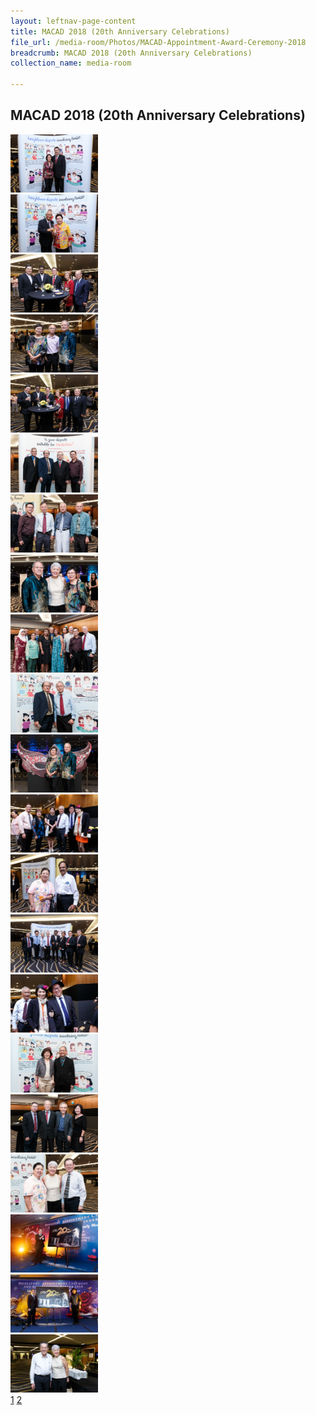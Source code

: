 ```yaml
---
layout: leftnav-page-content
title: MACAD 2018 (20th Anniversary Celebrations)
file_url: /media-room/Photos/MACAD-Appointment-Award-Ceremony-2018
breadcrumb: MACAD 2018 (20th Anniversary Celebrations)
collection_name: media-room

---
```


MACAD 2018 (20th Anniversary Celebrations)
---


<div class="row">
  <div class="col is-4"><img src="/images/cq5dam.thumbnail.140.100(20).png"></div>
  <div class="col is-4"><img src="/images/cq5dam.thumbnail.140.100(21).png"></div>
  <div class="col is-4"><img src="/images/cq5dam.thumbnail.140.100(22).png"></div>
</div>
<div class="row">
  <div class="col is-4"><img src="/images/cq5dam.thumbnail.140.100(23).png"></div>
  <div class="col is-4"><img src="/images/cq5dam.thumbnail.140.100(24).png"></div>
  <div class="col is-4"><img src="/images/cq5dam.thumbnail.140.100(25).png"></div>
</div>
<div class="row">
  <div class="col is-4"><img src="/images/cq5dam.thumbnail.140.100(26).png"></div>
  <div class="col is-4"><img src="/images/cq5dam.thumbnail.140.100(27).png"></div>
  <div class="col is-4"><img src="/images/cq5dam.thumbnail.140.100(28).png"></div>
</div>
<div class="row">
  <div class="col is-4"><img src="/images/cq5dam.thumbnail.140.100(29).png"></div>
  <div class="col is-4"><img src="/images/cq5dam.thumbnail.140.100(30).png"></div>
  <div class="col is-4"><img src="/images/cq5dam.thumbnail.140.100(31).png"></div>
</div>
<div class="row">
  <div class="col is-4"><img src="/images/cq5dam.thumbnail.140.100(32).png"></div>
  <div class="col is-4"><img src="/images/cq5dam.thumbnail.140.100(33).png"></div>
  <div class="col is-4"><img src="/images/cq5dam.thumbnail.140.100(34).png"></div>
</div>
<div class="row">
  <div class="col is-4"><img src="/images/cq5dam.thumbnail.140.100(35).png"></div>
  <div class="col is-4"><img src="/images/cq5dam.thumbnail.140.100(36).png"></div>
  <div class="col is-4"><img src="/images/cq5dam.thumbnail.140.100(37).png"></div>
</div>
<div class="row">
  <div class="col is-4"><img src="/images/cq5dam.thumbnail.140.100(38).png"></div>
  <div class="col is-4"><img src="/images/cq5dam.thumbnail.140.100(39).png"></div>
  <div class="col is-4"><img src="/images/cq5dam.thumbnail.140.100(40).png"></div>
</div>


<div class="right">
  <div class="pagination">
    <a href="https://mlaw-cmc-staging.netlify.com/media-room/photos/macad201820thanniversarycelebrations" class="active">1</a>
    <a href="https://mlaw-cmc-staging.netlify.com/media-room/photos/macad-appointment-award-ceremony-2018">2</a>
  </div>
</div>

